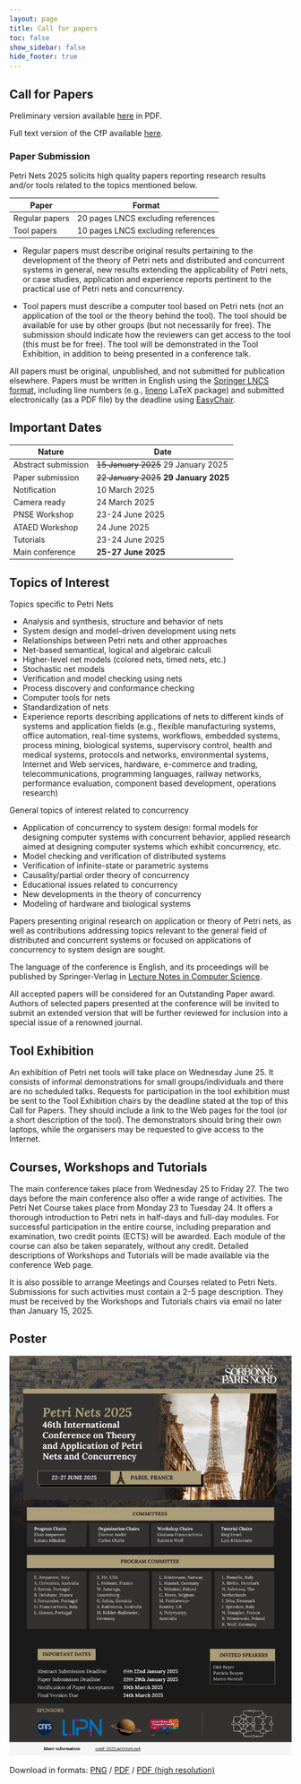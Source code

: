 ```yaml
---
layout: page
title: Call for papers
toc: false
show_sidebar: false
hide_footer: true
---
```


## Call for Papers

Preliminary version available [here](../files/cfp-2025.pdf) in PDF.

Full text version of the CfP available [here](cfp.txt).

### Paper Submission

Petri Nets 2025 solicits high quality papers reporting research results and/or
tools related to the topics mentioned below.

| Paper      | Format |
| ----------- | ----------- |
| Regular papers      | 20 pages LNCS excluding references |
| Tool papers      | 10 pages LNCS excluding references |

* Regular papers must describe original results pertaining to the development
  of the theory of Petri nets and distributed and concurrent systems in
  general, new results extending the applicability of Petri nets, or case
  studies, application and experience reports pertinent to the practical use of
  Petri nets and concurrency.

* Tool papers must describe a computer tool based on Petri nets (not an
  application of the tool or the theory behind the tool). The tool should be
  available for use by other groups (but not necessarily for free). The
  submission should indicate how the reviewers can get access to the tool (this
  must be for free). The tool will be demonstrated in the Tool Exhibition, in
  addition to being presented in a conference talk.


All papers must be original, unpublished, and not submitted for publication elsewhere.
Papers must be written in English using the [Springer LNCS format](https://www.springer.com/gp/computer-science/lncs/editor-guidelines-for-springer-proceedings),
including line numbers (e.g., [lineno](https://ctan.org/pkg/lineno) LaTeX
package) and submitted electronically (as a PDF file) by the deadline using
[EasyChair](https://easychair.org/conferences/?conf=petrinets2025).

## Important Dates

| Nature      | Date |
| ----------- | ----------- |
| Abstract submission      | ~~15 January 2025~~  29 January 2025     |
| Paper submission   | ~~22 January 2025~~ __29 January 2025__        |
| Notification   | 10 March 2025        |
| Camera ready   | 24 March 2025        |
| PNSE Workshop  | 23-24 June 2025        |
| ATAED Workshop  | 24 June 2025        |
| Tutorials   | 23-24 June 2025        |
| Main conference   | __25-27 June 2025__        |


## Topics of Interest

Topics specific to Petri Nets
* Analysis and synthesis, structure and behavior of nets
* System design and model-driven development using nets
* Relationships between Petri nets and other approaches
* Net-based semantical, logical and algebraic calculi
* Higher-level net models (colored nets, timed nets, etc.)
* Stochastic net models
* Verification and model checking using nets
* Process discovery and conformance checking
* Computer tools for nets
* Standardization of nets
* Experience reports describing applications of nets to different kinds of systems and application fields (e.g., flexible manufacturing systems, office automation, real-time systems, workflows, embedded systems, process mining, biological systems, supervisory control, health and medical systems, protocols and networks, environmental systems, Internet and Web services, hardware, e-commerce and trading, telecommunications, programming languages, railway networks, performance evaluation, component based development, operations research)

General topics of interest related to concurrency
* Application of concurrency to system design: formal models for designing computer systems with concurrent behavior, applied research aimed at designing computer systems which exhibit concurrency, etc.
* Model checking and verification of distributed systems
* Verification of infinite-state or parametric systems
* Causality/partial order theory of concurrency
* Educational issues related to concurrency
* New developments in the theory of concurrency
* Modeling of hardware and biological systems

Papers presenting original research on application or theory of Petri nets, as
well as contributions addressing topics relevant to the general field of
distributed and concurrent systems or focused on applications of concurrency to
system design are sought.

The language of the conference is English, and its proceedings will be
published by Springer-Verlag in [Lecture Notes in Computer
Science](https://www.springer.com/gp/computer-science/lncs).

All accepted papers will be considered for an Outstanding Paper award. Authors
of selected papers presented at the conference will be invited to submit an
extended version that will be further reviewed for inclusion into a special
issue of a renowned journal.


## Tool Exhibition
An exhibition of Petri net tools will take place on Wednesday June 25. It consists of informal demonstrations for small groups/individuals and there are no scheduled talks. Requests for participation in the tool exhibition must be sent to the Tool Exhibition chairs by the deadline stated at the top of this Call for Papers. They should include a link to the Web pages for the tool (or a short description of the tool). The demonstrators should bring their own laptops, while the organisers may be requested to give access to the Internet.

## Courses, Workshops and Tutorials

The main conference takes place from Wednesday 25 to Friday 27.
The two days before the main conference also offer a wide range of activities.
The Petri Net Course takes place from Monday 23 to Tuesday 24.
It offers a thorough introduction to Petri nets in half-days and full-day modules.
For successful participation in the entire course, including preparation and examination, two credit points (ECTS) will be awarded. Each module of the course can also be taken separately, without any credit.
Detailed descriptions of Workshops and Tutorials will be made available via the conference Web page.

It is also possible to arrange Meetings and Courses related to Petri Nets.
Submissions for such activities must contain a 2-5 page description. They must be received by the Workshops and Tutorials chairs via email no later than January 15, 2025.


## Poster

![Poster Petri Nets 2025 (Paris)](./../poster/poster-PN25.png)

Download in formats: [PNG](./../poster/poster-PN25.png) / [PDF](./../poster/poster-PN25.pdf) / [PDF (high resolution)](./../poster/poster-PN25-highres.pdf)

